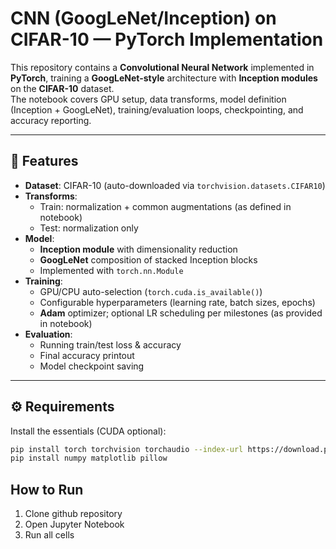 # CNN (GoogLeNet/Inception) on CIFAR-10 — PyTorch Implementation

This repository contains a **Convolutional Neural Network** implemented in **PyTorch**, training a **GoogLeNet-style** architecture with **Inception modules** on the **CIFAR-10** dataset.  
The notebook covers GPU setup, data transforms, model definition (Inception + GoogLeNet), training/evaluation loops, checkpointing, and accuracy reporting.

---

## 📌 Features
- **Dataset**: CIFAR-10 (auto-downloaded via `torchvision.datasets.CIFAR10`)
- **Transforms**:
  - Train: normalization + common augmentations (as defined in notebook)
  - Test: normalization only
- **Model**:
  - **Inception module** with dimensionality reduction
  - **GoogLeNet** composition of stacked Inception blocks
  - Implemented with `torch.nn.Module`
- **Training**:
  - GPU/CPU auto-selection (`torch.cuda.is_available()`)
  - Configurable hyperparameters (learning rate, batch sizes, epochs)
  - **Adam** optimizer; optional LR scheduling per milestones (as provided in notebook)
- **Evaluation**:
  - Running train/test loss & accuracy
  - Final accuracy printout
  - Model checkpoint saving

---

## ⚙️ Requirements
Install the essentials (CUDA optional):

```bash
pip install torch torchvision torchaudio --index-url https://download.pytorch.org/whl/cu121  # pick the right CUDA/CPU wheel
pip install numpy matplotlib pillow
```

## How to Run
1. Clone github repository
2. Open Jupyter Notebook
3. Run all cells

